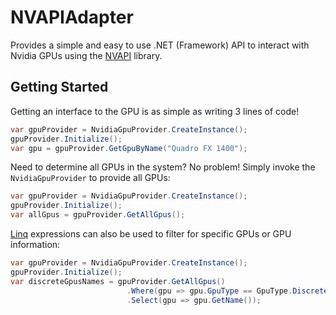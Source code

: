 # NVAPIAdapter
Provides a simple and easy to use .NET (Framework) API to interact with Nvidia GPUs using the [NVAPI](https://developer.nvidia.com/rtx/path-tracing/nvapi/get-started#documentation) library.

## Getting Started
Getting an interface to the GPU is as simple as writing 3 lines of code!
``` csharp
var gpuProvider = NvidiaGpuProvider.CreateInstance();
gpuProvider.Initialize();
var gpu = gpuProvider.GetGpuByName("Quadro FX 1400");
```

Need to determine all GPUs in the system? No problem! Simply invoke the `NvidiaGpuProvider` to provide all GPUs:
``` csharp
var gpuProvider = NvidiaGpuProvider.CreateInstance();
gpuProvider.Initialize();
var allGpus = gpuProvider.GetAllGpus();
```

[Linq](https://learn.microsoft.com/en-us/dotnet/csharp/linq/) expressions can also be used to filter for specific GPUs or GPU information:
``` csharp
var gpuProvider = NvidiaGpuProvider.CreateInstance();
gpuProvider.Initialize();
var discreteGpusNames = gpuProvider.GetAllGpus()
                          .Where(gpu => gpu.GpuType == GpuType.Discrete)
                          .Select(gpu => gpu.GetName());
```
